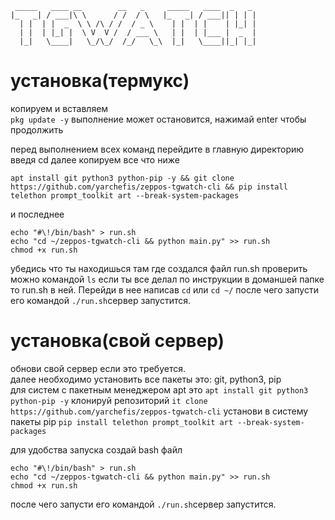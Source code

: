 ```
 _____   ____ __        __   _     _____   ____  _   _
|_   _| / ___|\ \      / /  / \   |_   _| / ___|| | | |
  | |  | |  _  \ \ /\ / /  / _ \    | |  | |    | |_| |
  | |  | |_| |  \ V  V /  / ___ \   | |  | |___ |  _  |
  |_|   \____|   \_/\_/  /_/   \_\  |_|   \____||_| |_|
```
# установка(термукс)
копируем и вставляем    
```pkg update -y``` выполнение может остановится, нажимай enter чтобы продолжить

перед выполнением всех команд перейдите в главную директорию введя cd
далее копируем все что ниже
```
apt install git python3 python-pip -y && git clone https://github.com/yarchefis/zeppos-tgwatch-cli && pip install telethon prompt_toolkit art --break-system-packages
``` 

и последнее
```
echo "#\!/bin/bash" > run.sh
echo "cd ~/zeppos-tgwatch-cli && python main.py" >> run.sh  
chmod +x run.sh
```

убедись что ты находишься там где создался файл run.sh
проверить можно командой ```ls```
если ты все делал по инструкции в доманшей папке то run.sh в ней. Перейди в нее написав ```cd``` или ```cd ~/```
после чего запусти его командой ```./run.sh```сервер запустится.

# установка(свой сервер)
обнови свой сервер если это требуется.    
далее необходимо установить все пакеты это: git, python3, pip    
  для систем с пакетным менеджером apt это ```apt install git python3 python-pip -y```
клонируй репозиторий ```it clone https://github.com/yarchefis/zeppos-tgwatch-cli```
установи в систему пакеты pip ```pip install telethon prompt_toolkit art --break-system-packages```

для удобства запуска создай bash файл
```
echo "#\!/bin/bash" > run.sh
echo "cd ~/zeppos-tgwatch-cli && python main.py" >> run.sh  
chmod +x run.sh
```
после чего запусти его командой ```./run.sh```сервер запустится.